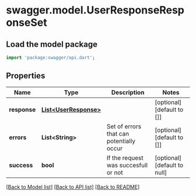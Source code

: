 # swagger.model.UserResponseResponseSet

## Load the model package
```dart
import 'package:swagger/api.dart';
```

## Properties
Name | Type | Description | Notes
------------ | ------------- | ------------- | -------------
**response** | [**List&lt;UserResponse&gt;**](UserResponse.md) |  | [optional] [default to []]
**errors** | **List&lt;String&gt;** | Set of errors that can potentially occur | [optional] [default to []]
**success** | **bool** | If the request was succesfull or not | [optional] [default to null]

[[Back to Model list]](../README.md#documentation-for-models) [[Back to API list]](../README.md#documentation-for-api-endpoints) [[Back to README]](../README.md)


